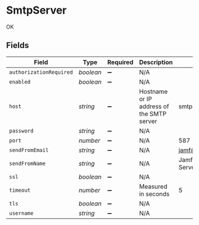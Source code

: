 # SmtpServer

OK


## Fields

| Field                                     | Type                                      | Required                                  | Description                               | Example                                   |
| ----------------------------------------- | ----------------------------------------- | ----------------------------------------- | ----------------------------------------- | ----------------------------------------- |
| `authorizationRequired`                   | *boolean*                                 | :heavy_minus_sign:                        | N/A                                       |                                           |
| `enabled`                                 | *boolean*                                 | :heavy_minus_sign:                        | N/A                                       |                                           |
| `host`                                    | *string*                                  | :heavy_minus_sign:                        | Hostname or IP address of the SMTP server | smtp.gmail.com                            |
| `password`                                | *string*                                  | :heavy_minus_sign:                        | N/A                                       |                                           |
| `port`                                    | *number*                                  | :heavy_minus_sign:                        | N/A                                       | 587                                       |
| `sendFromEmail`                           | *string*                                  | :heavy_minus_sign:                        | N/A                                       | jamf@company.com                          |
| `sendFromName`                            | *string*                                  | :heavy_minus_sign:                        | N/A                                       | Jamf Software Server                      |
| `ssl`                                     | *boolean*                                 | :heavy_minus_sign:                        | N/A                                       |                                           |
| `timeout`                                 | *number*                                  | :heavy_minus_sign:                        | Measured in seconds                       | 5                                         |
| `tls`                                     | *boolean*                                 | :heavy_minus_sign:                        | N/A                                       |                                           |
| `username`                                | *string*                                  | :heavy_minus_sign:                        | N/A                                       |                                           |